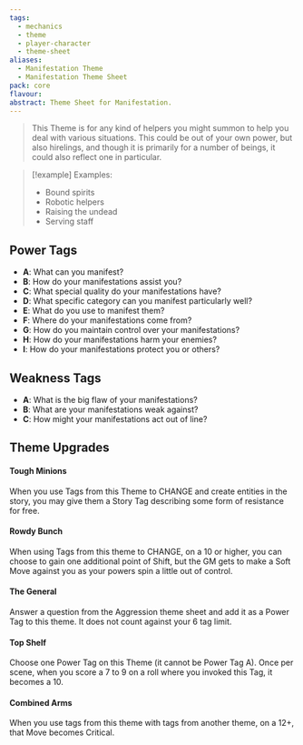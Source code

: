 ```yaml
---
tags:
  - mechanics
  - theme
  - player-character
  - theme-sheet
aliases:
  - Manifestation Theme
  - Manifestation Theme Sheet
pack: core
flavour: 
abstract: Theme Sheet for Manifestation.
---
```

> This Theme is for any kind of helpers you might summon to help you deal with various situations. This could be out of your own power, but also hirelings, and though it is primarily for a number of beings, it could also reflect one in particular. 

> [!example] Examples:
> - Bound spirits
> - Robotic helpers
> - Raising the undead
> - Serving staff

## Power Tags
- **A**: What can you manifest?
- **B**: How do your manifestations assist you?
- **C**: What special quality do your manifestations have?
- **D**: What specific category can you manifest particularly well?
- **E**: What do you use to manifest them?
- **F**: Where do your manifestations come from?
- **G**: How do you maintain control over your manifestations?
- **H**: How do your manifestations harm your enemies?
- **I**: How do your manifestations protect you or others?

## Weakness Tags
- **A**: What is the big flaw of your manifestations?
- **B**: What are your manifestations weak against?
- **C**: How might your manifestations act out of line?

## Theme Upgrades
#### Tough Minions
 When you use Tags from this Theme to CHANGE and create entities in the story, you may give them a Story Tag describing some form of resistance for free.
#### Rowdy Bunch
 When using Tags from this theme to CHANGE, on a 10 or higher, you can choose to gain one additional point of Shift, but the GM gets to make a Soft Move against you as your powers spin a little out of control.
#### The General
 Answer a question from the Aggression theme sheet and add it as a Power Tag to this theme. It does not count against your 6 tag limit.
#### Top Shelf
 Choose one Power Tag on this Theme (it cannot be Power Tag A). Once per scene, when you score a 7 to 9 on a roll where you invoked this Tag, it becomes a 10.
#### Combined Arms
 When you use tags from this theme with tags from another theme, on a 12+, that Move becomes Critical.


